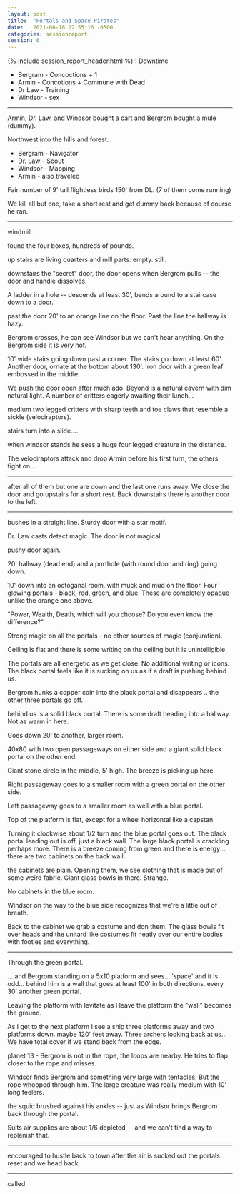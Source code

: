 ```yaml
---
layout: post
title:  "Portals and Space Pirates"
date:   2021-06-16 22:55:16 -0500
categories: sessionreport
session: 6
---
```

{% include session_report_header.html %}
! Downtime
* Bergram - Concoctions + 1
* Armin - Concotions + Commune with Dead
* Dr Law - Training
* Windsor - sex 

---
Armin, Dr. Law, and Windsor bought a cart and Bergrom bought a mule (dummy).

Northwest into the hills and forest.

* Bergram - Navigator
* Dr. Law - Scout
* Windsor - Mapping
* Armin - also traveled

Fair number of 9' tall flightless birds 150' from DL.   (7 of them come running)


We kill all but one, take a short rest and get dummy back because of course he ran.

---

windmill

found the four boxes, hundreds of pounds.

up stairs are living quarters and mill parts. empty.  still.

downstairs the "secret" door, the door opens when Bergrom pulls -- the door and handle dissolves.

A ladder in a hole -- descends at least 30', bends around to a staircase down to a door.

past the door 20' to an orange line on the floor.    Past the line the hallway is hazy.  

Bergrom crosses, he can see Windsor but we can't hear anything.  On the Bergrom side it is very hot.

10' wide stairs going down past a corner.  The stairs go down at least 60'.   Another door, ornate at the bottom about 130'.  Iron door with a green leaf embossed in the middle.   

We push the door open after much ado.  Beyond is a natural cavern with dim natural light.   A number of critters eagerly awaiting their lunch...

medium two legged critters with sharp teeth and toe claws that resemble a sickle (velociraptors).

stairs turn into a slide.... 

when windsor stands he sees a huge four legged creature in the distance.   

The velociraptors attack and drop Armin before his first turn, the others fight on...

---
 
after all of them but one are down and the last one runs away.  We close the door and go upstairs for a short rest.  Back downstairs there is another door to the left.

---

bushes in a straight line.  Sturdy door with a star motif.

Dr. Law casts detect magic.  The door is not magical.

pushy door again.

20' hallway (dead end) and a porthole (with round door and ring) going down.

10' down into an octoganal room, with muck and mud on the floor.  Four glowing portals - black, red, green, and blue.  These are completely opaque unlike the orange one above.

"Power, Wealth, Death, which will you choose?  Do you even know the difference?"

Strong magic on all the portals - no other sources of magic (conjuration).

Ceiling is flat and there is some writing on the ceiling but it is unintelligible.

The portals are all energetic as we get close.  No additional writing or icons.  The black portal feels like it is sucking on us as if a draft is pushing behind us.

Bergrom hunks a copper coin into the black portal and disappears ..  the other three portals go off.

behind us is a solid black portal.  There is some draft heading into a hallway.  Not as warm in here.

Goes down 20' to another, larger room.

40x80 with two open passageways on either side and a giant solid black portal on the other end. 

Giant stone circle in the middle, 5' high.  The breeze is picking up here.

Right passageway goes to a smaller room with a green portal on the other side.

Left passageway goes to a smaller room as well with a blue portal.

Top of the platform is flat, except for a wheel horizontal like a capstan.

Turning it clockwise about 1/2 turn and the blue portal goes out.   The black portal leading out is off, just a black wall.  The large black portal is crackling perhaps more.  There is a breeze coming from green and there is energy .. there are two cabinets on the back wall.

the cabinets are plain.   Opening them, we see clothing that is made out of some weird fabric.  Giant glass bowls in there.   Strange.

No cabinets in the blue room.

Windsor on the way to the blue side recognizes that we're a little out of breath.  

Back to the cabinet we grab a costume and don them.  The glass bowls fit over heads and the unitard like costumes fit neatly over our entire bodies with footies and everything.

---
Through the green portal.

... and Bergrom standing on a 5x10 platform and sees... 'space' and it is odd... behind him is a wall that goes at least 100' in both directions.  every 30' another green portal.  

Leaving the platform with levitate as I leave the platform the "wall" becomes the ground.

As I get to the next platform I see a ship three platforms away and two platforms down.  maybe 120' feet away.   Three archers looking back at us... We have total cover if we stand back from the edge.

planet 13 - Bergrom is not in the rope, the loops are nearby.  He tries to flap closer to the rope and misses.  

Windsor finds Bergrom and something very large with tentacles.   But the rope whooped through him.   The large creature was really medium with 10' long feelers.

the squid brushed against his ankles -- just as Windsor brings Bergrom back through the portal.

Suits air supplies are about 1/6 depleted -- and we can't find a way to replenish that.

---
encouraged to hustle back to town after the air is sucked out the portals reset and we head back.

---
called



 
